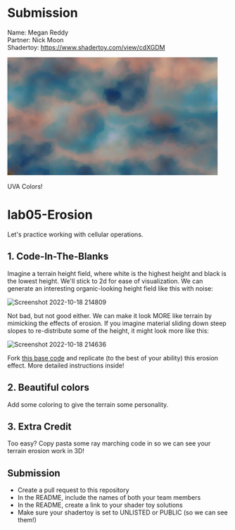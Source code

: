 # Submission

Name: Megan Reddy \
Partner: Nick Moon \
Shadertoy: https://www.shadertoy.com/view/cdXGDM

<img width="478" alt="Screenshot 2022-10-18 214809" src="erosion.PNG">
<p>UVA Colors!</p>

# lab05-Erosion
Let's practice working with cellular operations.

## 1. Code-In-The-Blanks
Imagine a terrain height field, where white is the highest height and black is the lowest height. We'll stick to 2d for ease of visualization. We can generate an interesting organic-looking height field like this with noise:

<img width="478" alt="Screenshot 2022-10-18 214809" src="https://user-images.githubusercontent.com/1758825/196586616-18a3a244-22d3-4563-afd0-b4c1627bb42d.png">

Not bad, but not good either. We can make it look MORE like terrain by mimicking the effects of erosion. If you imagine material sliding down steep slopes to re-distribute some of the height, it might look more like this:

<img width="476" alt="Screenshot 2022-10-18 214636" src="https://user-images.githubusercontent.com/1758825/196586668-aa5aef65-d9fc-471a-8fb2-2580660f2b0b.png">

Fork [this base code](https://www.shadertoy.com/view/cdl3W4) and replicate (to the best of your ability) this erosion effect. More detailed instructions inside! 

## 2. Beautiful colors
Add some coloring to give the terrain some personality.

## 3. Extra Credit
Too easy? Copy pasta some ray marching code in so we can see your terrain erosion work in 3D!

## Submission
- Create a pull request to this repository
- In the README, include the names of both your team members
- In the README, create a link to your shader toy solutions
- Make sure your shadertoy is set to UNLISTED or PUBLIC (so we can see them!)
